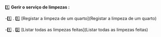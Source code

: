 :one: **Gerir o serviço de limpezas :**

-:one: . :one: [Registar a limpeza de um quarto](Registar a limpeza de um quarto)

 -:one: . :two: [Listar todas as limpezas feitas](Listar todas as limpezas feitas)
